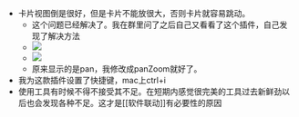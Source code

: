 - 卡片视图倒是很好，但是卡片不能放很大，否则卡片就容易跳动。
    - 这个问题已经解决了。我在群里问了之后自己又看看了这个插件，自己发现了解决方法
    - ![](https://firebasestorage.googleapis.com/v0/b/firescript-577a2.appspot.com/o/imgs%2Fapp%2Fxinyiheng%2FcRmOIjttot.png?alt=media&token=c6e7a690-72f5-4f78-b13f-2770b7934a1c)
    - ![](https://firebasestorage.googleapis.com/v0/b/firescript-577a2.appspot.com/o/imgs%2Fapp%2Fxinyiheng%2F6v7dsVkiGg.png?alt=media&token=79aa09ce-da92-49fb-ada6-5a795c849828)
    - 原来显示的是pan，我修改成panZoom就好了。
- 我为这款插件设置了快捷键，mac上ctrl+i
- 使用工具有时候不得不接受其不足。在短期内感觉很完美的工具过去新鲜劲以后也会发现各种不足。这才是[[软件联动]]有必要性的原因
